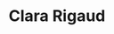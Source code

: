 ---
title: Clara Rigaud
last_name: Rigaud
description: "Clara Rigaud, développeuse-chercheuse"
image: /assets/images/members/clara-rigaud/portrait.jpg
portrait: /assets/images/members/clara-rigaud/portrait.jpg
portrait_alt: /assets/images/members/clara-rigaud/portrait-alt.jpg
expertise: Recherche & DIY
active: true
summary:
    list:
        - title: Métier
          content: Développeuse-Chercheuse
          microtype: experience
        - title: Diplômes
          content: Docteure, Interaction Humain-Machine (IHM), Institut des Systèmes Intelligents et de Robotique
          microtype: education
        - content: Master informatique, Environnements interactifs, Simulation Multiagents, Informatique Graphique, IA pour la Robotique, Sorbonne Université
          microtype: education
        - content: Licence, Mathématiques, Informatique, Sciences Cognitives (MIASHS), Université de Bordeaux
          microtype: education
        - content: DUT, Métiers du Multimédia et de l'Internet, IUT Bordeaux Montaigne
          microtype: education
        - content: Baccalauréat technologique, Electrotechnique, Lycée technique Galilée, Vienne
          microtype: education
    more_list:
        - title: Cofondatrice
          content: RandomPixelOrder
          microtype: affiliation
        - title: Publications
          content: "Exploring Capturing Approaches in Shared Fabrication Workshops: Current Practice and Opportunities"
          microtype: publication
        - content: "Automating Documentation Considered Harmful (Some of the Time)"
          microtype: publication
        - content: "From the Makerspace to the Web: Creating Knowledge Resources from Fabrication Activities"
          microtype: publication
        - content: "Code the Globe: Interactive Content for Spherical Displays with simple Webpages"
          microtype: publication
sections: 
    - title: Identité
      content: >
        30 ans, je vis à Paris, mais je suis née en Région Rhône-Alpes, à Givors, précisément. 
        J'ai grandi sur une petite colline entre Givors et Vienne, un peu loin du monde. 
        J'ai d'abord fait une première seconde, que j'ai ratée, une deuxième seconde, que j'ai ratée, et après on m'a gentiment proposé d'aller à "l'autre lycée", au bout de la ville, au milieu des concessionnaires auto, le lycée technique. 

        
        Là j'ai réalisé que je n'avais pas envie de devenir électricienne, mais il y avait un côté très concret qui me parlait  et c'est là que j'ai pris goût à l'informatique. Je faisais de l'électrotechnique. J'ai appris à programmer des grosses machines avec du courant triphasé, et puis des tapis roulants avec des Automates Programmables Industriels. On les contrôle en Grafcet<sup><a href="#note-1">1</a></sup>, c'était ma découverte de l'algorithmique. 
        
        
        J'avais déjà une culture du bricolage par mon père : si c'est cassé, on démonte, on regarde comment ça marche et on répare. Au collège, je réparais les casques audio de tout le monde ! Ça se cassait tout le temps alors qu'il suffisait de démonter et de refaire la soudure. C'est vraiment venu comme ça, très simplement, juste parce que je savais souder. 
        
        
        J'avais un prof d'informatique, Nicolas Morin, qui avait mis ses cours sur un site Internet qu'il avait fait lui-même avec Joomla. Comme je faisais beaucoup de musique, j'ai fait un site pour l'école de musique. Je jouais de la basse dans un petit groupe de reprises. *Nirvana*, *Rage against the machine*... Je me rappelle avoir chanté *Killing in the name* devant le Temple d'Auguste et de Livie pendant un festival à Vienne ! Je parlais pas du tout anglais, c'était tout en yaourt, épique...  


        <blockquote>Hardcore comme à Givors. Je crois que je maintiens la réputation.</blockquote>


        J'ai découvert HTML et CSS en mode bricolage, et j'ai trouvé le DUT SRC (Diplôme Universitaire de Technologie Services et Réseaux de Communication) qui mélangeait de l'informatique et des trucs cools. On est en 2012, Clara a 18 ans, elle postule sur Admission Post-Bac au DUT SRC de Bordeaux, et elle est acceptée. C'était le début de la vie seule et aussi de la responsabilité d'adulte. Mes parents me payaient un appartement, donc je leur devais de ne pas faire n'importe quoi. Je pars avec l'idée de faire deux ans, et après, on verra... mais au moins c'en sera fini avec les études. 


        À l'IUT, j'étais un peu outsider, mais je me sentais plutôt bien. J'ai pas mal fait la fête et aussi appris plein de trucs. En première année, j'ai fait un stage passionnant avec une sorte de génie punk, avec de la Kinect, de la robotique, ça faisait le lien entre l'informatique et les machines physiques. 
        
        
        En deuxième année, le drame, une fausse boîte avec un type tout seul qui faisait le design de sites Web à la chaîne, toujours la même typo. Je n'avais rien contre la Century Gothic, mais j'ai senti rapidement que quelque chose clochait. Il ne savait pas coder, et enchaînait les stagiaires pour avoir de la main d'œuvre gratuite. Comme il ne savait rien faire en code, je me débrouillais toute seule avec WordPress, et j'apprenais beaucoup. Ça m'a permis de savoir que je ne voulais pas non plus faire ça comme métier.


        J'ai fini l'IUT, mais je ne savais pas trop quoi faire de ma vie. Pour la première fois, quelqu'un m'avait dit que j'étais intelligente, et comme je m'intéressais beaucoup aux sciences cognitives, je me suis inscrite en L1 MIASHS. Je n'ai pas été prise à Bordeaux donc j'ai été à Grenoble, et là j'ai très bien réussi. Le cadre était tellement austère que je n'avais que le travail, aucune distraction. Je suis revenue à Bordeaux pour la deuxième et la troisième année.


        C'était le début du collectif RandomPixelOrder<sup><a href="#note-2">2</a></sup>, que j'ai cofondée avec Jay Cartis<sup><a href="#note-3">3</a></sup>. Ce que j'apprenais à l'Université, je le mettais en œuvre dans un contexte artistique avec le collectif, que ce soit dans des installations, des festivals ou des fanzines. Dans le cadre de l'enseignement de Patrick Reuter, j'ai créé le site Web du festival de fanzines Zinefest, notamment l'expérience interactive de dessin collectif Zinternet<sup><a href="#note-4">4</a></sup>. C'était ma première application JavaScript, ça permettait de dessiner à plusieurs, et il y avait une base de données pour conserver toutes les productions, et des outils de publication automatique sur Tumblr. 


        Patrick m'a alors proposé un stage à l'Inria, pour travailler sur une interface sphérique : un écran tactile sur une boule, avec une projection par l'intérieur. J'ai contribué à écrire un framework permettant d'utiliser ce périphérique sans se préoccuper des transformations azimutales. J'ai beaucoup aimé l'Inria, ça a été ma première expérience de publication scientifique<sup><a href="#note-5">5</a></sup>, ma première expérience de réalité virtuelle, ça m'a motivée à continuer les études.


        J'aimais designer des trucs et coder des trucs. Et j'avais déjà une fascination pour la nature et la façon de s'en inspirer en informatique : bio-informatique, algorithmes évolutionnaires, insectes sociaux, réseaux de neurones, jeu de la vie... J'ai trouvé un Master à la Sorbonne qui traitait ces sujets avec un angle Interaction Humain-Machine (IHM), ça semblait parfait ! En fait, c'était un peu trop de statistiques à mon goût, mais c'était très intéressant. C'est là que j'ai appris à coder des shaders en WebGL. Le cours d'IHM avec Gilles Bailly m'a passionnée, et il m'a acceptée en stage à *l'Institut des Systèmes Intelligents et de la Robotique<sup><a href="#note-6">6</a></sup>*.


        J'ai toujours été sur un fil avec les études. J'ai vraiment eu beaucoup de chance que de nombreuses personnes me donnent ma chance, malgré des résultats scolaires pas toujours à la hauteur. Si toutes ces personnes ne m'avaient pas acceptée comme j'étais et fait confiance, je crois que je n'aurais pas pu faire ce que j'aime. Gilles m'a parlé d'une doctorante, Élodie Bouzbib, qui travaillait sur la réalité virtuelle (VR) et la robotique. J'étais aux anges !


        J'ai fait du traitement d'image en temps réel avec *OpenCV<sup><a href="#note-7">7</a></sup>*, des décors en VR, autour du sujet de l'haptique : comment donner la sensation du toucher, de la résistance, du poids, alors qu'il n'y a rien de réel ? J'ai aussi travaillé avec Benoit Geslain et Flavien Lebrun sur les illusions. Il y a toute une littérature en réalité virtuelle à propos de l'impact de la prédominance visuelle sur la perception du réel. C'était passionnant !
        
        
        À l'issue du stage, Yvonne Jansen<sup><a href="#note-8">8</a></sup> m'a proposé une thèse. J'étais complètement déstabilisée. J'avais l'impression de ne pas bien y arriver, je ne savais même pas si j'allais valider mon Master, et je n'avais jamais pensé faire une thèse. J'ai eu peur qu'Yvonne se soit trompée de personne tellement ça me paraissait improbable. Elle m'a dit, *Tu vas les avoir, tes rattrapages !* Et je les ai eus. J'ai même eu une mention *Assez bien* !
        
        
        La thèse a été difficile, en plein pendant les confinements. J'ai appris ROS<sup><a href="#note-9">9</a></sup> et je me suis vraiment plongée dans la robotique. J'ai construit un système expert de reconnaissance d'images permettant au robot de ne pas tomber, avec OpenCV. Puis Yvonne a imaginé Capush, un système très axé sur l'utilisation de caméras pour sédimenter la connaissance dans les fablabs, et ça a constitué le cœur de mon travail de doctorante. Ça a été à la fois très riche et très dur, cette période d'isolement a été éprouvante pour tout le monde je crois.


        Le 15 juin 2023, je soutiens, je vois la fierté dans le regard de mes parents et je suis heureuse que ce soit fini. Je suis épuisée, et j'ai besoin de digérer, alors je fais de la menuiserie. Pendant six mois. 
      notes:
        - title: Grafcet
          url: https://fr.wikipedia.org/wiki/Grafcet
        - title: RandomPixelOrder
          url: https://clararigaud.github.io/randompixelorder
          image: /assets/images/members/clara-rigaud/rpo.jpg
        - title: "@JayCartis"
          url: https://www.instagram.com/jaycartis/
        - title: Zinternet
          url: http://zinefest.fr/zinternet/_fr
        - title: Code the Globe
          url: https://inria.hal.science/hal-01523744/
        - title: ISIR
          url: https://www.isir.upmc.fr
        - title: OpenCV
          url: https://opencv.org
        - title: Yvonne Jansen
          url: http://yvonnejansen.me
        - title: Robotic Operating System
          url: https://www.ros.org
    - title: Fierté
      content: >
        J'ai fait ma mezzanine sur-mesure avec des matériaux de récupération, avec mes mains ! La récupération, c'était d'abord parce que je n'avais pas d'argent, une vision *prolo* avant d'être *écolo*. C'était un retour à la matière, sans ordinateurs, sans robots, juste du bois et ma scie circulaire *Sissi*. J'ai fait tous les tenons et mortaises à la scie à main, puis je me suis dit qu'à presque 30 ans, j'avais le droit de m'offrir une scie circulaire sur *Le bon coin*, une *Makita*, pas n'importe quoi. 


        <blockquote>Si t'as pas de scie circulaire à 30 ans, t'as raté ta vie.</blockquote>


        Ensuite, RandomPixelOrder. On avait envie de faire de beaux objets, et différentes manières de faire des choses avec l'informatique. Le côté génératif et bio-inspiré m'a toujours fascinée, et les techniques de création visuelle underground comme le glitch étaient trop limitées aux écrans. L'idée était de fabriquer des objets physiques à partir de ces esthétiques numériques. 
        
        
        On était entre deux niches, la micro-édition et l'art numérique expérimental. En 2015 c'était vraiment pas courant, on était très tranquilles... Le projet Screenshot était surtout de la curation, qui permettait de rencontrer plein de gens passionnants, et qui ont permis d'organiser des soirées avec du VJing, des performances. On a fait la dernière à *L'international*, de onze heures à cinq heures sur deux scènes, c'était vraiment drôle.


        Enfin, je suis fière de l'exposition à l'ebabx<sup><a href="#note-10">10</a></sup> avec Athanor. Nous avons créé l'intérieur d'un vaisseau spatial qui revenait d'exploration, avec des fresques, des projections et une installation physique pour le poste de pilotage. Beaucoup d'Arduino de la synthèse sonore, c'était un grand plaisir de la fabriquer et de voir les gens jouer avec. J'adore ça, construire quelque chose qui fait plaisir à d'autres.
      notes:
        - title: école supérieure des beaux-arts de Bordeaux
          url: https://www.ebabx.fr/fr
    - title: Qualité
      content: >
        Le travail bien fait, pour moi, c'est quand je me fais plaisir à le faire. Sinon, je ne le fais pas. La première caractéristique du travail bien fait, c'est que quand tu le regardes des années plus tard, tu le trouves toujours bien fait. Il survit au temps. C'est aussi un travail pendant lequel tu apprends, qui te transforme. C'est un travail qui a du sens, qui touche d'autres personnes et dans lequel je me sens à ma place. Il faut que le puzzle soit complet, et que je sois à ma place dans l'ensemble. Souvent, je prends la place que personne ne prend.
        
        
        Je n'ai pas de place attribuée dans un projet. Je touche à tout, et en général, je viens combler un manque. J'ai toujours été la *weirdo*, dans un domaine ou dans l'autre, celle qui est ailleurs, dont on ne comprend pas bien ce qu'elle fait ou ce qui l'intéresse. C'est peut-être la première fois de ma vie que je ne me sens pas étrange, c'est trop bien.


        Le projet parfait, c'est un projet avec des gens complètement dingues, passionnés par ce qu'ils font. Des gens qui savent faire des trucs incroyables et qui m'apprennent des choses nouvelles. Un projet dans lequel moi aussi je peux apporter du savoir-faire. 
      notes:
    - title: Curiosité
      content: >
        J'aime l'eau et la nature. J'ai passé beaucoup de temps en ville, et je sens que j'ai besoin de temps plus long, avec des animaux. J'ai fait beaucoup de voile, enfant. J'aime énormément ce que je fais, et je pense qu'à un moment je le ferai plus près de la mer. 


        J'apprends en suivant ma curiosité et ma passion. Comme pour les shaders, je n'ai pas eu de cours de shader, j'ai vu quelqu'un faire des trucs incroyables, j'ai eu envie de le faire et j'ai appris. 
      notes:
    - title: noesya
      content: >
        C'est le seul endroit où j'aurais pu travailler. J'ai l'impression d'avoir trouvé de l'éthique, des sensibilités. Je comprends les gens de l'équipe, il y a un socle. Les versions de moi se rassemblent, tout se connecte, c'est assez incroyable. 


        <blockquote>C'est la première fois que je ne suis pas chelou.</blockquote>
        
        
        C'est aussi la première fois que j'ai un salaire et de l'argent. Je vais pouvoir m'acheter des pulls et aller chez le coiffeur. J'ai une liste des choses que j'ai envie d'acheter avec mon premier salaire : une poubelle, un porte-savon... J'ai de grandes ambitions. Blague à part, je vais pouvoir aller au théâtre, voir des concerts à la Philarmonie, profiter de la richesse de Paris ! Et puis Billy, mon chat, va avoir des super croquettes.
      notes:
nav:
    previous:
        title: Arnaud Levy
        url: /equipe/arnaud-levy
    next:
        title: Olivia Simonet
        url: /equipe/olivia-simonet
---